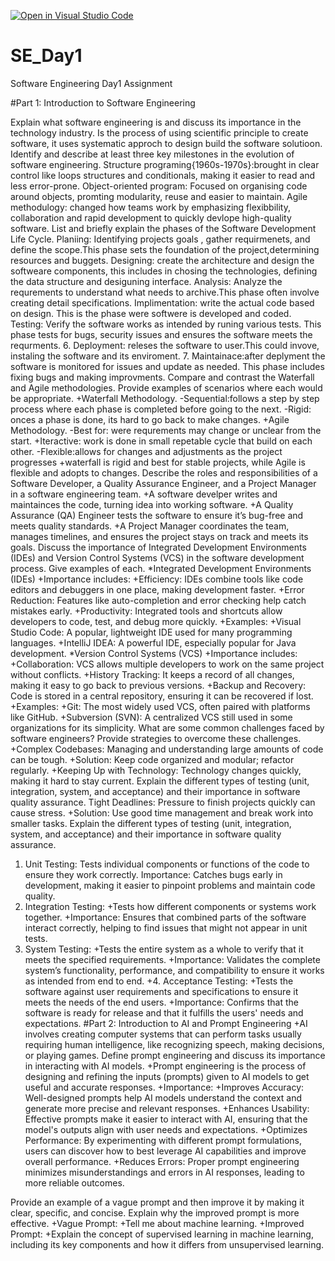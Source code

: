 [![Open in Visual Studio Code](https://classroom.github.com/assets/open-in-vscode-2e0aaae1b6195c2367325f4f02e2d04e9abb55f0b24a779b69b11b9e10269abc.svg)](https://classroom.github.com/online_ide?assignment_repo_id=15566355&assignment_repo_type=AssignmentRepo)
# SE_Day1
Software Engineering Day1 Assignment

#Part 1: Introduction to Software Engineering

Explain what software engineering is and discuss its importance in the technology industry.
Is the process of using scientific principle to create software, it uses systematic approch to design build the software solutioon.
Identify and describe at least three key milestones in the evolution of software engineering.
Structure programing{1960s-1970s}:brought in clear control like loops structures and conditionals, making it easier to read and less error-prone.
Object-oriented program: Focused on organising code around objects, promting modularity, reuse and easier to maintain.
Agile methodulogy: changed how teams work by emphasizing flexibbility, collaboration and rapid development to quickly devlope high-quality software.
List and briefly explain the phases of the Software Development Life Cycle.
Planiing: Identifying projects goals , gather requirmenets, and define the scope.This phase sets the foundation of the project,determining resources and buggets.
Designing: create the architecture and design the softweare components, this includes in chosing the technologies, defining the data structure and desiguning interface.
Analysis: Analyze the requrements to understand what needs to archive.This phase often involve creating detail specifications.
Implimentation: write the actual code based on design. This is the phase were softwere is developed and coded.
Testing: Verify the software works as intended by runing various tests. This phase tests for bugs, security issues and ensures the software meets the requrments.
6. Deployment: releses the software to user.This could invove, instaling the software and its enviroment.
7. Maintainace:after deplyment the software is monitored for issues and  update as needed. This phase includes fixing bugs and making improvments.
Compare and contrast the Waterfall and Agile methodologies. Provide examples of scenarios where each would be appropriate.
+Waterfall Methodology.
-Sequential:follows a step by step process where each phase is completed before going to the next.
 -Rigid: onces a phase is done, its hard to go back to make changes.
 +Agile Methodology.
-Best for: were requrements may change or unclear from the start.
+Iteractive: work is done in small repetable cycle that build on each other.
-Flexible:allows for changes and adjustments as the project progresses
+waterfall is rigid and best for stable projects, while Agile is flexible and adopts to changes.
Describe the roles and responsibilities of a Software Developer, a Quality Assurance Engineer, and a Project Manager in a software engineering team.
+A software develper writes and maintainces the code, turning idea into working software.
+A Quality Assurance (QA) Engineer tests the software to ensure it’s bug-free and meets quality standards.
+A Project Manager coordinates the team, manages timelines, and ensures the project stays on track and meets its goals.
Discuss the importance of Integrated Development Environments (IDEs) and Version Control Systems (VCS) in the software development process. Give examples of each.
*Integrated Development Environments (IDEs)
+Importance includes:
+Efficiency: IDEs combine tools like code editors and debuggers in one place, making development faster.
+Error Reduction: Features like auto-completion and error checking help catch mistakes early.
+Productivity: Integrated tools and shortcuts allow developers to code, test, and debug more quickly.
+Examples:
+Visual Studio Code: A popular, lightweight IDE used for many programming languages.
+IntelliJ IDEA: A powerful IDE, especially popular for Java development.
*Version Control Systems (VCS)
+Importance includes:
+Collaboration: VCS allows multiple developers to work on the same project without conflicts.
+History Tracking: It keeps a record of all changes, making it easy to go back to previous versions.
+Backup and Recovery: Code is stored in a central repository, ensuring it can be recovered if lost.
+Examples:
+Git: The most widely used VCS, often paired with platforms like GitHub.
+Subversion (SVN): A centralized VCS still used in some organizations for its simplicity.
What are some common challenges faced by software engineers? Provide strategies to overcome these challenges.
+Complex Codebases: Managing and understanding large amounts of code can be tough.
+Solution: Keep code organized and modular; refactor regularly.
+Keeping Up with Technology: Technology changes quickly, making it hard to stay current.
Explain the different types of testing (unit, integration, system, and acceptance) and their importance in software quality assurance.
Tight Deadlines: Pressure to finish projects quickly can cause stress.
+Solution: Use good time management and break work into smaller tasks.
Explain the different types of testing (unit, integration, system, and acceptance) and their importance in software quality assurance.
1. Unit Testing:
Tests individual components or functions of the code to ensure they work correctly.
Importance: Catches bugs early in development, making it easier to pinpoint problems and maintain code quality.
2. Integration Testing:
+Tests how different components or systems work together.
+Importance: Ensures that combined parts of the software interact correctly, helping to find issues that might not appear in unit tests.
3. System Testing:
+Tests the entire system as a whole to verify that it meets the specified requirements.
+Importance: Validates the complete system’s functionality, performance, and compatibility to ensure it works as intended from end to end.
+4. Acceptance Testing:
+Tests the software against user requirements and specifications to ensure it meets the needs of the end users.
+Importance: Confirms that the software is ready for release and that it fulfills the users' needs and expectations.
#Part 2: Introduction to AI and Prompt Engineering
+AI involves creating computer systems that can perform tasks usually requiring human intelligence, like recognizing speech, making decisions, or playing games.
Define prompt engineering and discuss its importance in interacting with AI models.
+Prompt engineering is the process of designing and refining the inputs (prompts) given to AI models to get useful and accurate responses.
+Importance:
+Improves Accuracy: Well-designed prompts help AI models understand the context and generate more precise and relevant responses.
+Enhances Usability: Effective prompts make it easier to interact with AI, ensuring that the model's outputs align with user needs and expectations.
+Optimizes Performance: By experimenting with different prompt formulations, users can discover how to best leverage AI capabilities and improve overall performance.
+Reduces Errors: Proper prompt engineering minimizes misunderstandings and errors in AI responses, leading to more reliable outcomes.

Provide an example of a vague prompt and then improve it by making it clear, specific, and concise. Explain why the improved prompt is more effective.
+Vague Prompt:
+Tell me about machine learning.
+Improved Prompt:
+Explain the concept of supervised learning in machine learning, including its key components and how it differs from unsupervised learning.
